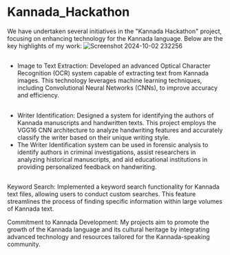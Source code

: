 # Kannada_Hackathon

We have undertaken several initiatives in the "Kannada Hackathon" project, focusing on enhancing technology for the Kannada language. Below are the key highlights of my work:
![Screenshot 2024-10-02 232256](https://github.com/user-attachments/assets/8c187327-c1f6-4e4f-b42d-2e78f93a9bca)

## 
* Image to Text Extraction: Developed an advanced Optical Character Recognition (OCR) system capable of extracting text from Kannada images. This technology leverages machine learning techniques, including Convolutional Neural Networks (CNNs), to improve accuracy and efficiency.

## 
 * Writer Identification: Designed a system for identifying the authors of Kannada manuscripts and handwritten texts. This project employs the VGG16 CNN architecture to analyze handwriting features and accurately classify the writer based on their unique writing style.
  * The Writer Identification system can be used in forensic analysis to identify authors in criminal investigations, assist researchers in analyzing historical manuscripts, and aid educational institutions in providing personalized feedback on handwriting.

## 
Keyword Search: Implemented a keyword search functionality for Kannada text files, allowing users to conduct custom searches. This feature streamlines the process of finding specific information within large volumes of Kannada text.

Commitment to Kannada Development: My projects aim to promote the growth of the Kannada language and its cultural heritage by integrating advanced technology and resources tailored for the Kannada-speaking community.
